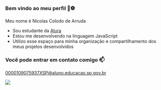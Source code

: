 ### Bem vindo ao meu perfil 💙⚽

Meu nome é Nicolas Colodo de Arruda

- Sou estudante da [Alura](https://www.alura.com.br)
- Estou me desenvolvendo na linguagem JavaScript
- Utilizo esse espaço para minha organização e compartilhamento dos meus projetos desenvolvidos

### Você pode entrar em contato comigo 📫

0000109075937XSP@aluno.educacao.sp.gov.br


![](https://media1.tenor.com/m/0lcRtGPO8uAAAAAd/good.gif)
